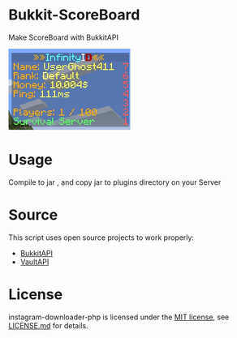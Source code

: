 # Bukkit-ScoreBoard
Make ScoreBoard with BukkitAPI

[![N|Solid](https://github.com/UserGhost411/Bukkit-ScoreBoard/blob/master/preview.jpg)](#)
# Usage
Compile to jar , and copy jar to plugins directory on your Server

# Source
This script uses open source projects to work properly:
 - [BukkitAPI](https://bukkit.org/)
 - [VaultAPI](https://github.com/MilkBowl/VaultAPI)

 # License

instagram-downloader-php is licensed under the [MIT license](LICENSE), see [LICENSE.md](LICENSE) for details.
